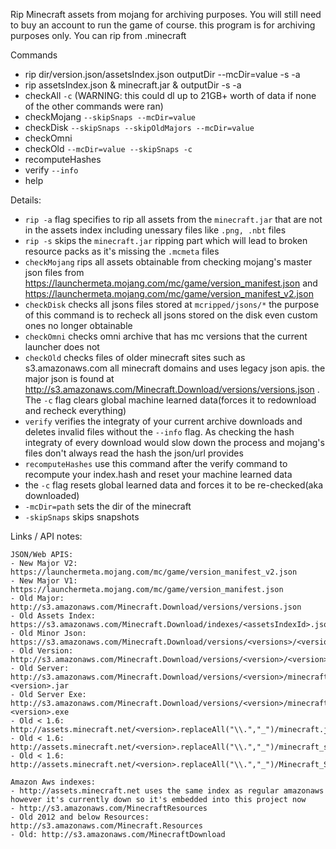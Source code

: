 Rip Minecraft assets from mojang for archiving purposes. You will still need to buy an account to run the game of course. this program is for archiving purposes only. You can rip from .minecraft

Commands
- rip dir/version.json/assetsIndex.json outputDir --mcDir=value -s -a
- rip assetsIndex.json & minecraft.jar & outputDir -s -a
- checkAll `-c` (WARNING: this could dl up to 21GB+ worth of data if none of the other commands were ran)
- checkMojang `--skipSnaps --mcDir=value`
- checkDisk `--skipSnaps --skipOldMajors --mcDir=value`
- checkOmni
- checkOld `--mcDir=value --skipSnaps -c`
- recomputeHashes
- verify `--info`
- help

Details:
- `rip -a` flag specifies to rip all assets from the `minecraft.jar` that are not in the assets index including unessary files like `.png, .nbt` files
- `rip -s` skips the `minecraft.jar` ripping part which will lead to broken resource packs as it's missing the `.mcmeta` files
- `checkMojang` rips all assets obtainable from checking mojang's master json files from https://launchermeta.mojang.com/mc/game/version_manifest.json and https://launchermeta.mojang.com/mc/game/version_manifest_v2.json
- `checkDisk` checks all jsons files stored at `mcripped/jsons/*` the purpose of this command is to recheck all jsons stored on the disk even custom ones no longer obtainable
- `checkOmni` checks omni archive that has mc versions that the current launcher does not
- `checkOld` checks files of older minecraft sites such as s3.amazonaws.com all minecraft domains and uses legacy json apis. the major json is found at http://s3.amazonaws.com/Minecraft.Download/versions/versions.json . The `-c` flag clears global machine learned data(forces it to redownload and recheck everything)
- `verify` verifies the integraty of your current archive downloads and deletes invalid files without the `--info` flag. As checking the hash integraty of every download would slow down the process and mojang's files don't always read the hash the json/url provides
- `recomputeHashes` use this command after the verify command to recompute your index.hash and reset your machine learned data
-  the `-c` flag resets global learned data and forces it to be re-checked(aka downloaded)
- `-mcDir=path` sets the dir of the minecraft
- `-skipSnaps` skips snapshots

Links / API notes:
```
JSON/Web APIS:
- New Major V2: https://launchermeta.mojang.com/mc/game/version_manifest_v2.json
- New Major V1: https://launchermeta.mojang.com/mc/game/version_manifest.json
- Old Major: http://s3.amazonaws.com/Minecraft.Download/versions/versions.json
- Old Assets Index: https://s3.amazonaws.com/Minecraft.Download/indexes/<assetsIndexId>.json
- Old Minor Json: https://s3.amazonaws.com/Minecraft.Download/versions/<versions>/<version>.json
- Old Version: http://s3.amazonaws.com/Minecraft.Download/versions/<version>/<version>.jar
- Old Server: http://s3.amazonaws.com/Minecraft.Download/versions/<version>/minecraft_server.<version>.jar
- Old Server Exe: http://s3.amazonaws.com/Minecraft.Download/versions/<version>/minecraft_server.<version>.exe
- Old < 1.6: http://assets.minecraft.net/<version>.replaceAll("\\.","_")/minecraft.jar
- Old < 1.6: http://assets.minecraft.net/<version>.replaceAll("\\.","_")/minecraft_server.jar
- Old < 1.6: http://assets.minecraft.net/<version>.replaceAll("\\.","_")/Minecraft_Server.exe

Amazon Aws indexes:
- http://assets.minecraft.net uses the same index as regular amazonaws however it's currently down so it's embedded into this project now
- http://s3.amazonaws.com/MinecraftResources
- Old 2012 and below Resources: http://s3.amazonaws.com/Minecraft.Resources
- Old: http://s3.amazonaws.com/MinecraftDownload
```

